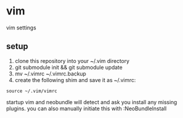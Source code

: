 # vim
vim settings

## setup

1. clone this repository into your ~/.vim directory
2. git submodule init && git submodule update
3. mv ~/.vimrc ~/.vimrc.backup
4. create the following shim and save it as ~/.vimrc:

```vim
source ~/.vim/vimrc
```

startup vim and neobundle will detect and ask you install any missing plugins. you can also manually initiate this with :NeoBundleInstall

